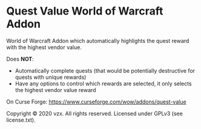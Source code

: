 # Quest Value World of Warcraft Addon

World of Warcraft Addon which automatically highlights the quest reward with
the highest vendor value.

Does **NOT**:
- Automatically complete quests (that would be potentially destructive for quests with unique rewards)
- Have any options to control which rewards are selected, it only selects the highest vendor value reward

On Curse Forge: https://www.curseforge.com/wow/addons/quest-value

Copyright © 2020 vzx. All rights reserved.
Licensed under GPLv3 (see license.txt).
